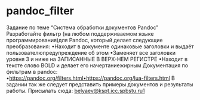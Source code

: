 # pandoc_filter
Задание по теме “Система обработки документов Pandoc”
Разработайте фильтр (на любом поддерживаемом языке программирования)для Pandoc, который делает следующие преобразования:
•Находит в документе одинаковые заголовки и выдаёт пользователюпредупреждение об этом
•Заменяет все заголовки уровня 3 и ниже на ЗАПИСАННЫЕ В ВЕРХ-НЕМ РЕГИСТРЕ
•Находит в тексте слово BOLD и делает его начертаниежирным
Документация по фильтрам в pandoc:
•https://pandoc.org/filters.html•https://pandoc.org/lua-filters.html
В задании так же следует представить примеры документов и результаты работы.
Присылать сюда: belyaev@kspt.icc.spbstu.ru1
